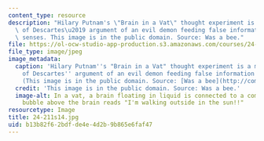 ```yaml
---
content_type: resource
description: "Hilary Putnam's \"Brain in a Vat\" thought experiment is a modern version\
  \ of Descartes\u2019 argument of an evil demon feeding false information to the\
  \ senses. This image is in the public domain. Source: Was a bee."
file: https://ol-ocw-studio-app-production.s3.amazonaws.com/courses/24-211-theory-of-knowledge-spring-2014/b13b82f62bdfde4e4d2b9b865e6faf47_24-211s14.jpg
file_type: image/jpeg
image_metadata:
  caption: 'Hilary Putnam''s "Brain in a Vat" thought experiment is a modern version
    of Descartes'' argument of an evil demon feeding false information to the senses.
    (This image is in the public domain. Source: [Was a bee](http://commons.wikimedia.org/wiki/File:Brain_in_a_vat_%28en%29_v2.png).)'
  credit: 'This image is in the public domain. Source: Was a bee.'
  image-alt: In a vat, a brain floating in liquid is connected to a computer.  A thought
    bubble above the brain reads "I'm walking outside in the sun!!"
resourcetype: Image
title: 24-211s14.jpg
uid: b13b82f6-2bdf-de4e-4d2b-9b865e6faf47
---
```

